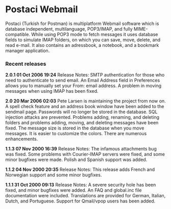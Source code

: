 # Postaci Webmail
Postaci (Turkish for Postman) is multiplatform Webmail software which is database independent, multilanguage, POP3/IMAP, and fully MIME-compatible. While using POP3 mode to fetch messages it uses database fields to simulate IMAP folders, on which you can save, move, delete, and read e-mail. It also contains an adressbook, a notebook, and a bookmark manager application.

### Recent releases

**2.0.1 01 Oct 2006 19:24**
Release Notes: SMTP authentication for those who need to authenticate to send email. An Email Address field in Preferences allows you to manually set your From: email address. A problem in moving messages when using IMAP has been fixed.

**2.0 20 Mar 2006 02:03**
Pete Larsen is maintaining the project from now on. A spell check feature and an address book window have been added to the sendmail page. Passwords will no longer be stored in the database. SQL injection attacks are prevented. Problems adding, renaming, and deleting folders and problems adding, moving, and deleting messages have been fixed. The message size is stored in the database when you move messages. It is easier to customize the colors. There are numerous enhancements.

**1.1.3 07 Nov 2000 16:39**
Release Notes: The infamous attachments bug was fixed. Some problems with Courier-IMAP servers were fixed, and some minor bugfixes were made. Polish and Spanish support was added.

**1.1.2 04 Nov 2000 20:35**
Release Notes: This release adds French and Norwegian support and some minor bugfixes.

**1.1.1 31 Oct 2000 09:13**
Release Notes: A severe security hole has been fixed, and minor bugfixes were added. An FAQ and global.inc file documentation were included. Translations are provided for German, Italian, Dutch, and Portuguese. Support for Qmail/vpop users has been added.
